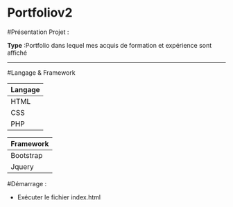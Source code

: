 Portfoliov2
===========


#Présentation Projet :

**Type** :Portfolio dans lequel mes acquis de formation et  expérience sont affiché 

---

#Langage & Framework

|   Langage     |
| ------------- |
|     HTML      |
|     CSS       |
|     PHP       |

|   Framework   |
| ------------- |
|    Bootstrap  |
|    Jquery     |


#Démarrage :  

  * Exécuter le fichier index.html 
